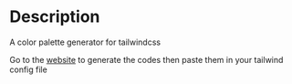# Description

A color palette generator for tailwindcss

Go to the [website](https://highsea.herokuapp.com) to generate the codes then paste them in your tailwind config file
